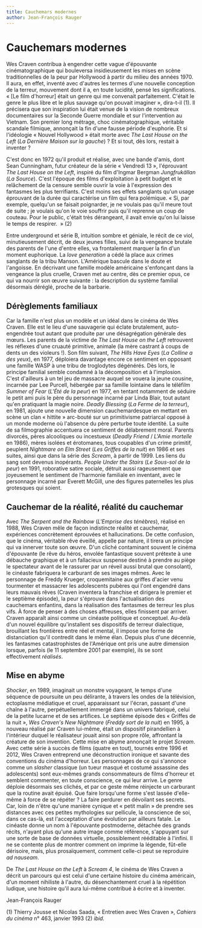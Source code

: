 ```yaml
---
title: Cauchemars modernes
author: Jean-François Rauger
---
```


# Cauchemars modernes

Wes Craven contribua à engendrer cette vague d'épouvante cinématographique qui bouleversa insidieusement les mises en scène traditionnelles de la peur par Hollywood à partir du milieu des années 1970. Il aura, en effet, inventé avec d'autres les termes d'une nouvelle conception de la terreur, mouvement dont il a, en toute lucidité, pensé les significations. «&nbsp;[Le film d'horreur] était un genre qui me convenait parfaitement. C'était le genre le plus libre et le plus sauvage qu'on pouvait imaginer&nbsp;», dira-t-il (1). Il précisera que son inspiration lui était venue de la vision de nombreux documentaires sur la Seconde Guerre mondiale et sur l'intervention au Vietnam. Son premier long métrage, choc cinématographique, véritable scandale filmique, annonçait la fin d'une fausse période d'euphorie. Et si l'idéologie «&nbsp;Nouvel Hollywood&nbsp;» était morte avec *The Last House on the Left* (*La Dernière Maison sur la gauche*)&nbsp;? Et si tout, dès lors, restait à inventer&nbsp;?

C'est donc en 1972 qu'il produit et réalise, avec une bande d'amis, dont Sean Cunningham, futur créateur de la série «&nbsp;Vendredi 13&nbsp;», l'éprouvant *The Last House on the Left*, inspiré du film d'Ingmar Bergman *Jungfrukällan* (*La Source*). C'est l'époque des films d'exploitation à petit budget et le relâchement de la censure semble ouvrir la voie à l'expression des fantasmes les plus terrifiants. C'est moins ses effets sanglants qu'un usage éprouvant de la durée qui caractérise un film qui fera polémique. «&nbsp;Si, par exemple, quelqu'un se faisait poignarder, je ne voulais pas qu'il meure tout de suite&nbsp;; je voulais qu'on le voie souffrir puis qu'il reprenne un coup de couteau. Pour le public, c'était très dérangeant, il avait envie qu'on lui laisse le temps de respirer. &nbsp;» (2)

Entre underground et série B, intuition sombre et géniale, le récit de ce viol, minutieusement décrit, de deux jeunes filles, suivi de la vengeance brutale des parents de l'une d'entre elles, va frontalement marquer la fin d'un moment euphorique. La *love generation* a cédé la place aux crimes sanglants de la tribu Manson. L'Amérique bascule dans le doute et l'angoisse. En décrivant une famille modèle américaine s'enfonçant dans la vengeance la plus cruelle, Craven met au centre, dès ce premier opus, ce qui va nourrir son œuvre suivante&nbsp;: la description du système familial désormais déréglé, proche de la barbarie.

## Dérèglements familiaux

Car la famille n'est plus un modèle et un idéal dans le cinéma de Wes Craven. Elle est le lieu d'une sauvagerie qui éclate brutalement, auto-engendrée tout autant que produite par une désagrégation générale des mœurs. Les parents de la victime de *The Last House on the Left* retrouvent les réflexes d'une cruauté primitive, animale (la mère castrant à coups de dents un des violeurs&nbsp;!). Son film suivant, *The Hills Have Eyes* (*La Colline a des yeux*), en 1977, déploiera davantage encore ce sentiment en opposant une famille WASP à une tribu de troglodytes dégénérés. Dès lors, le principe familial semble condamné à la décomposition et à l'implosion. C'est d'ailleurs à un tel jeu de massacre auquel se vouera la jeune cousine, incarnée par Lee Purcell, hébergée par sa famille lointaine dans le téléfilm *Summer of Fear* (*L'Été de la peur*) en 1977, en tentant notamment de séduire le petit ami puis le père du personnage incarné par Linda Blair, tout autant qu'en pratiquant la magie noire. *Deadly Blessing* (*La Ferme de la terreur*), en 1981, ajoute une nouvelle dimension cauchemardesque en mettant en scène un clan «&nbsp;hittite&nbsp;» arc-bouté sur un primitivisme patriarcal opposé à un monde moderne où l'absence du père perturbe toute identité. La suite de sa filmographie accentuera ce sentiment de délabrement moral. Parents divorcés, pères alcooliques ou incestueux (*Deadly Friend* / *L'Amie mortelle* en 1986), mères isolées et érotomanes, tous coupables d'un crime primitif, peuplent *Nightmare on Elm Street* (*Les Griffes de la nuit*) en 1986 et ses suites, ainsi que dans la série des *Scream*, à partir de 1999. Les liens du sang sont devenus inopérants. *People Under the Stairs* (*Le Sous-sol de la peur*) en 1991, roborative satire sociale, détruit aussi rageusement que joyeusement le sentiment de l'harmonie familiale en inventant, avec le personnage incarné par Everett McGill, une des figures paternelles les plus grotesques qui soient.

## Cauchemar de la réalité, réalité du cauchemar

Avec *The Serpent and the Rainbow* (*L'Emprise des ténèbres*), réalisé en 1988, Wes Craven mêle de façon indistincte réalité et cauchemar, expériences concrètement éprouvées et hallucinations. De cette confusion, que le cinéma, véritable rêve éveillé, appelle par nature, il tirera un principe qui va innerver toute son œuvre. D'un cliché contaminant souvent le cinéma d'épouvante (le rêve du héros, envolée fantastique souvent prétexte à une débauche graphique et à un fallacieux suspense destiné à prendre au piège le spectateur avant de le rassurer par un réveil aussi brutal que consolant), le cinéaste fabriquera le carburant de ses images mêmes. Avec le personnage de Freddy Krueger, croquemitaine aux griffes d'acier venu tourmenter et massacrer les adolescents pubères qui l'ont engendré dans leurs mauvais rêves (Craven inventera la franchise et dirigera le premier et le septième épisode), la peur s'éprouve dans l'actualisation des cauchemars enfantins, dans la réalisation des fantasmes de terreur les plus vifs. À force de penser à des choses affreuses, elles finissent par arriver. Craven apparaît ainsi comme un cinéaste politique et conceptuel. Au-delà d'un nouvel équilibre qu'installent ses dispositifs de terreur dialectique, brouillant les frontières entre réel et mental, il impose une forme de distanciation qu'il contredit dans le même élan. Depuis plus d'une décennie, les fantasmes catastrophistes de l'Amérique ont pris une autre dimension lorsque, parfois (le 11 septembre 2001 par exemple), ils se sont effectivement *réalisés*.

## Mise en abyme

*Shocker*, en 1989, imaginait un monstre voyageant, le temps d'une séquence de poursuite un peu délirante, à travers les ondes de la télévision, ectoplasme médiatique et cruel, apparaissant sur l'écran, passant d'une chaîne à l'autre, perpétuellement immergé dans un univers fabriqué, celui de la petite lucarne et de ses artifices. Le septième épisode des «&nbsp;Griffes de la nuit&nbsp;», *Wes Craven's New Nightmare* (*Freddy sort de la nuit*) en 1995, à nouveau réalisé par Craven lui-même, était un dispositif pirandellien à l'intérieur duquel le réalisateur jouait ainsi son propre rôle, affrontant la créature de son invention. Cette mise en abyme annonçait le projet *Scream*. Avec cette série à succès de films (quatre en tout), tournés entre 1996 et 2012, Wes Craven entreprend une déconstruction ironique et savante des conventions du cinéma d'horreur. Les personnages de ce qui s'annonce comme un *slasher* classique (un tueur masqué et costumé assassine des adolescents) sont eux-mêmes grands consommateurs de films d'horreur et semblent commenter, en toute conscience, ce qui leur arrive. Le genre déploie désormais ses clichés, et par ce geste même réinjecte un carburant que la routine avait épuisé. Que faire lorsqu'une forme s'est lassée d'elle-même à force de se répéter&nbsp;? La faire perdurer en dévoilant ses secrets. Car, loin de n'être qu'une manière cynique et «&nbsp;petit malin&nbsp;» de prendre ses distances avec ces petites mythologies sur pellicule, la conscience de soi, dans ce cas-là, est l'acceptation d'une évolution par ailleurs fatale. Le cinéaste donne un nom à l'épouvante postmoderne, détachée des grands récits, n'ayant plus qu'une autre image comme référence, s'appuyant sur une sorte de base de données virtuelle, possiblement rééditable à l'infini. Il ne se contente plus de montrer comment on imprime la légende, fût-elle dérisoire, mais, plus prosaïquement, comment celle-ci peut se reproduire *ad nauseam*.

De *The Last House on the Left* à *Scream 4*, le cinéma de Wes Craven a décrit un parcours qui est celui d'une certaine histoire du cinéma américain, d'un moment nihiliste à l'autre, du désenchantement cruel à la répétition ludique, une histoire qu'il aura lui-même contribué à écrire et à inventer.

Jean-François Rauger

(1) Thierry Jousse et Nicolas Saada, «&nbsp;Entretien avec Wes Craven&nbsp;», *Cahiers du cinéma* n°&nbsp;463, janvier 1993
(2) *ibid.*